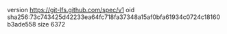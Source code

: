 version https://git-lfs.github.com/spec/v1
oid sha256:73c743425d42233ea64fc718fa37348a15af0bfa61934c0724c18160b3ade558
size 6372

